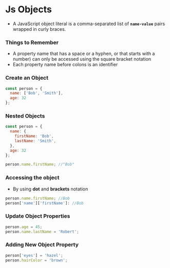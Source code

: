 # Js Objects
- A JavaScript object literal is a comma-separated list of **`name-value`** pairs wrapped in curly braces. 

### Things to Remember
- A property name that has a space or a hyphen, or that starts with a number) can only be accessed using the square bracket notation
- Each property name before colons is an identifier


### Create an Object

```javascript
const person = {
  name: ['Bob', 'Smith'],
  age: 32
};
```

### Nested Objects

```javascript
const person = {
  name: {
    firstName: 'Bob',
    lastName: 'Smith',
  },
  age: 32
};

person.name.firstName; //"Bob"
```

### Accessing the object
- By using **dot** and **brackets** notation

```javascript
person.name.firstName; //Bob
person['name']['firstName']: //Bob
```

### Update Object Properties
```javascript
person.age = 45;
person.name.lastName = 'Robert';
```

### Adding New Object Property
```javascript
person['eyes'] = 'hazel';
person.hairColor = 'brown';
```
